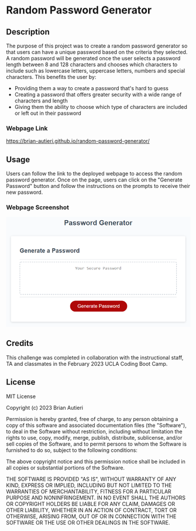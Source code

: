 # Random Password Generator

## Description

The purpose of this project was to create a random password generator so that users can have a unique password based on the criteria they selected. A random password will be generated once the user selects a password length between 8 and 128 characters and chooses which characters to include such as lowercase letters, uppercase letters, numbers and special characters. This benefits the user by:

- Providing them a way to create a password that's hard to guess
- Creating a password that offers greater security with a wide range of characters and length
- Giving them the ability to choose which type of characters are included or left out in their password

### Webpage Link

https://brian-autieri.github.io/random-password-generator/

## Usage

Users can follow the link to the deployed webpage to access the random password generator. Once on the page, users can click on the "Generate Password" button and follow the instructions on the prompts to receive their new password.

### Webpage Screenshot

![alt text](/images/03-javascript-homework-demo.png)

## Credits

This challenge was completed in collaboration with the instructional staff, TA and classmates in the February 2023 UCLA Coding Boot Camp.

## License

MIT License

Copyright (c) 2023 Brian Autieri

Permission is hereby granted, free of charge, to any person obtaining a copy of this software and associated documentation files (the "Software"), to deal in the Software without restriction, including without limitation the rights to use, copy, modify, merge, publish, distribute, sublicense, and/or sell copies of the Software, and to permit persons to whom the Software is furnished to do so, subject to the following conditions:

The above copyright notice and this permission notice shall be included in all copies or substantial portions of the Software.

THE SOFTWARE IS PROVIDED "AS IS", WITHOUT WARRANTY OF ANY KIND, EXPRESS OR IMPLIED, INCLUDING BUT NOT LIMITED TO THE WARRANTIES OF MERCHANTABILITY, FITNESS FOR A PARTICULAR PURPOSE AND NONINFRINGEMENT. IN NO EVENT SHALL THE AUTHORS OR COPYRIGHT HOLDERS BE LIABLE FOR ANY CLAIM, DAMAGES OR OTHER LIABILITY, WHETHER IN AN ACTION OF CONTRACT, TORT OR OTHERWISE, ARISING FROM, OUT OF OR IN CONNECTION WITH THE SOFTWARE OR THE USE OR OTHER DEALINGS IN THE SOFTWARE.
